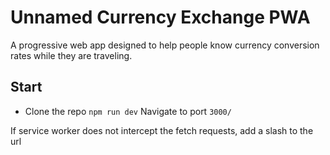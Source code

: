 # Unnamed Currency Exchange PWA

A progressive web app designed to help people know currency conversion rates while they are traveling.

## Start

- Clone the repo
```npm run dev```
Navigate to port `3000/`

If service worker does not intercept the fetch requests, add a slash to the url